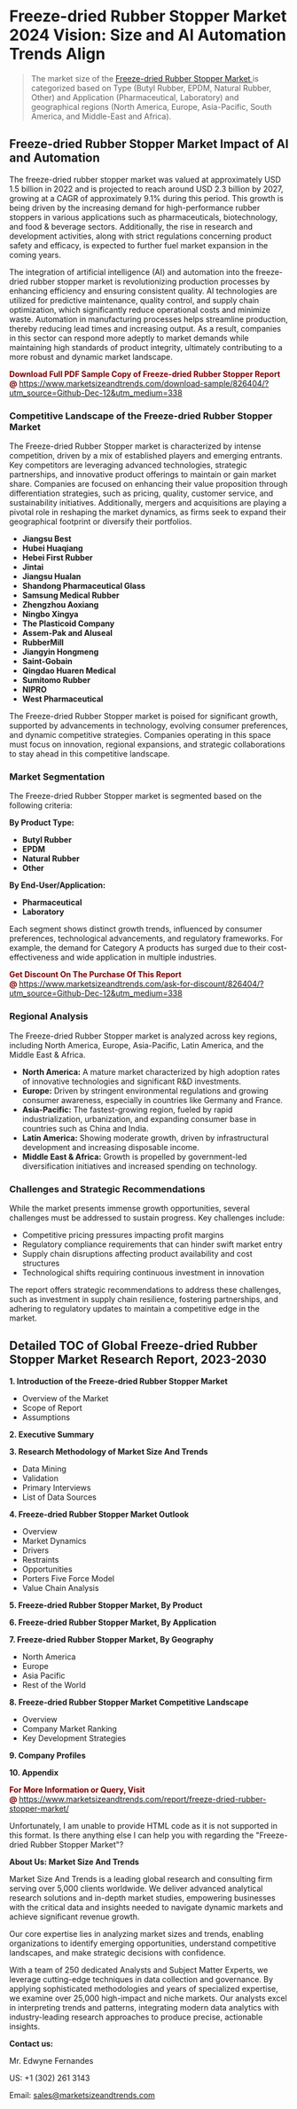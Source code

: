 <H1>Freeze-dried Rubber Stopper Market 2024 Vision: Size and AI Automation Trends Align</H1><blockquote><p>The market size of the <a href="https://www.marketsizeandtrends.com/download-sample/826404/?utm_source=Github-Dec-12&amp;utm_medium=338" target="_blank">Freeze-dried Rubber Stopper Market </a>is categorized based on Type (Butyl Rubber, EPDM, Natural Rubber, Other) and Application (Pharmaceutical, Laboratory) and geographical regions (North America, Europe, Asia-Pacific, South America, and Middle-East and Africa).</p></blockquote><p><h2>Freeze-dried Rubber Stopper Market Impact of AI and Automation</h2><p>The freeze-dried rubber stopper market was valued at approximately USD 1.5 billion in 2022 and is projected to reach around USD 2.3 billion by 2027, growing at a CAGR of approximately 9.1% during this period. This growth is being driven by the increasing demand for high-performance rubber stoppers in various applications such as pharmaceuticals, biotechnology, and food & beverage sectors. Additionally, the rise in research and development activities, along with strict regulations concerning product safety and efficacy, is expected to further fuel market expansion in the coming years.</p><p>The integration of artificial intelligence (AI) and automation into the freeze-dried rubber stopper market is revolutionizing production processes by enhancing efficiency and ensuring consistent quality. AI technologies are utilized for predictive maintenance, quality control, and supply chain optimization, which significantly reduce operational costs and minimize waste. Automation in manufacturing processes helps streamline production, thereby reducing lead times and increasing output. As a result, companies in this sector can respond more adeptly to market demands while maintaining high standards of product integrity, ultimately contributing to a more robust and dynamic market landscape.</p></p><p><strong><span style="color: #800000;">Download Full PDF Sample Copy of Freeze-dried Rubber Stopper Report @</span>&nbsp;</strong><a href="https://www.marketsizeandtrends.com/download-sample/826404/?utm_source=Github-Dec-12&amp;utm_medium=338">https://www.marketsizeandtrends.com/download-sample/826404/?utm_source=Github-Dec-12&amp;utm_medium=338</a></p><h3>Competitive Landscape of the Freeze-dried Rubber Stopper Market</h3><p>The Freeze-dried Rubber Stopper market is characterized by intense competition, driven by a mix of established players and emerging entrants. Key competitors are leveraging advanced technologies, strategic partnerships, and innovative product offerings to maintain or gain market share. Companies are focused on enhancing their value proposition through differentiation strategies, such as pricing, quality, customer service, and sustainability initiatives. Additionally, mergers and acquisitions are playing a pivotal role in reshaping the market dynamics, as firms seek to expand their geographical footprint or diversify their portfolios.</p><p><strong><p><ul><li>Jiangsu Best </li><li> Hubei Huaqiang </li><li> Hebei First Rubber </li><li> Jintai </li><li> Jiangsu Hualan </li><li> Shandong Pharmaceutical Glass </li><li> Samsung Medical Rubber </li><li> Zhengzhou Aoxiang </li><li> Ningbo Xingya </li><li> The Plasticoid Company </li><li> Assem-Pak and Aluseal </li><li> RubberMill </li><li> Jiangyin Hongmeng </li><li> Saint-Gobain </li><li> Qingdao Huaren Medical </li><li> Sumitomo Rubber </li><li> NIPRO </li><li> West Pharmaceutical</p></li></ul></p></strong></p><p>The Freeze-dried Rubber Stopper market is poised for significant growth, supported by advancements in technology, evolving consumer preferences, and dynamic competitive strategies. Companies operating in this space must focus on innovation, regional expansions, and strategic collaborations to stay ahead in this competitive landscape.</p><h3>Market Segmentation</h3><p>The Freeze-dried Rubber Stopper market is segmented based on the following criteria:</p><p><strong>By Product Type:</strong></p><p><strong><p><ul><li>Butyl Rubber </li><li> EPDM </li><li> Natural Rubber </li><li> Other</p></li></ul></p></strong></p><p><strong>By End-User/Application:</strong></p><p><strong><p><ul><li>Pharmaceutical </li><li> Laboratory</p></li></ul></p></strong></p><p>Each segment shows distinct growth trends, influenced by consumer preferences, technological advancements, and regulatory frameworks. For example, the demand for Category A products has surged due to their cost-effectiveness and wide application in multiple industries.</p><p><strong><span style="color: #800000;">Get Discount On The Purchase Of This Report @&nbsp;</span></strong><a href="https://www.marketsizeandtrends.com/ask-for-discount/826404/?utm_source=Github-Dec-12&amp;utm_medium=338">https://www.marketsizeandtrends.com/ask-for-discount/826404/?utm_source=Github-Dec-12&amp;utm_medium=338</a></p><h3>Regional Analysis</h3><p>The Freeze-dried Rubber Stopper market is analyzed across key regions, including North America, Europe, Asia-Pacific, Latin America, and the Middle East &amp; Africa.</p><ul><li><strong>North America:</strong> A mature market characterized by high adoption rates of innovative technologies and significant R&amp;D investments.</li><li><strong>Europe:</strong> Driven by stringent environmental regulations and growing consumer awareness, especially in countries like Germany and France.</li><li><strong>Asia-Pacific:</strong> The fastest-growing region, fueled by rapid industrialization, urbanization, and expanding consumer base in countries such as China and India.</li><li><strong>Latin America:</strong> Showing moderate growth, driven by infrastructural development and increasing disposable income.</li><li><strong>Middle East &amp; Africa:</strong> Growth is propelled by government-led diversification initiatives and increased spending on technology.</li></ul><h3>Challenges and Strategic Recommendations</h3><p>While the market presents immense growth opportunities, several challenges must be addressed to sustain progress. Key challenges include:</p><ul><li>Competitive pricing pressures impacting profit margins</li><li>Regulatory compliance requirements that can hinder swift market entry</li><li>Supply chain disruptions affecting product availability and cost structures</li><li>Technological shifts requiring continuous investment in innovation</li></ul><p>The report offers strategic recommendations to address these challenges, such as investment in supply chain resilience, fostering partnerships, and adhering to regulatory updates to maintain a competitive edge in the market.</p><h2>Detailed TOC of Global Freeze-dried Rubber Stopper Market Research Report, 2023-2030</h2><p><strong>1. Introduction of the Freeze-dried Rubber Stopper Market</strong></p><ul><li>Overview of the Market</li><li>Scope of Report</li><li>Assumptions&nbsp;</li></ul><p><strong>2. Executive Summary</strong></p><p><strong>3. Research Methodology of <strong>Market Size And Trends</strong></strong></p><ul><li>Data Mining</li><li>Validation</li><li>Primary Interviews</li><li>List of Data Sources&nbsp;</li></ul><p><strong>4. Freeze-dried Rubber Stopper Market Outlook</strong></p><ul><li>Overview</li><li>Market Dynamics</li><li>Drivers</li><li>Restraints</li><li>Opportunities</li><li>Porters Five Force Model</li><li>Value Chain Analysis&nbsp;</li></ul><p><strong>5. Freeze-dried Rubber Stopper Market, By Product</strong></p><p><strong>6. Freeze-dried Rubber Stopper Market, By Application</strong></p><p><strong>7. Freeze-dried Rubber Stopper Market, By Geography</strong></p><ul><li>North America</li><li>Europe</li><li>Asia Pacific</li><li>Rest of the World&nbsp;</li></ul><p><strong>8. Freeze-dried Rubber Stopper Market Competitive Landscape</strong></p><ul><li>Overview</li><li>Company Market Ranking</li><li>Key Development Strategies&nbsp;</li></ul><p><strong>9. Company Profiles</strong></p><p><strong>10. Appendix</strong></p><p><strong><span style="color: #800000;">For More Information or Query, Visit @&nbsp;</span></strong><a href="https://www.marketsizeandtrends.com/report/freeze-dried-rubber-stopper-market/">https://www.marketsizeandtrends.com/report/freeze-dried-rubber-stopper-market/</a></p><p>Unfortunately, I am unable to provide HTML code as it is not supported in this format. Is there anything else I can help you with regarding the "Freeze-dried Rubber Stopper Market"?</p><p><strong>About Us:&nbsp;Market Size And Trends</strong></p><p>Market Size And Trends&nbsp;is a leading global research and consulting firm serving over 5,000 clients worldwide. We deliver advanced analytical research solutions and in-depth market studies, empowering businesses with the critical data and insights needed to navigate dynamic markets and achieve significant revenue growth.</p><p>Our core expertise lies in analyzing market sizes and trends, enabling organizations to identify emerging opportunities, understand competitive landscapes, and make strategic decisions with confidence.</p><p>With a team of 250 dedicated Analysts and Subject Matter Experts, we leverage cutting-edge techniques in data collection and governance. By applying sophisticated methodologies and years of specialized expertise, we examine over 25,000 high-impact and niche markets. Our analysts excel in interpreting trends and patterns, integrating modern data analytics with industry-leading research approaches to produce precise, actionable insights.</p><p><strong>Contact us:</strong></p><p>Mr. Edwyne Fernandes</p><p>US: +1 (302) 261 3143</p><p>Email: <a href="mailto:sales@marketsizeandtrends.com">sales@marketsizeandtrends.com</a>&nbsp;</p>
